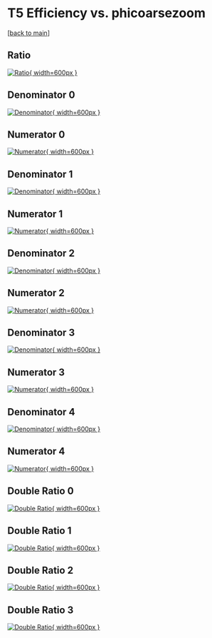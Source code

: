 # T5 Efficiency vs. phicoarsezoom

[[back to main](./)]



## Ratio

[![Ratio](../mtv/var/T5_vtr_321_0_eff_phicoarsezoom.png){ width=600px }](../mtv/var/T5_vtr_321_0_eff_phicoarsezoom.pdf)

## Denominator 0

[![Denominator](../mtv/den/T5_vtr_321_0_eff_phicoarsezoom_den0.png){ width=600px }](../mtv/den/T5_vtr_321_0_eff_phicoarsezoom_den0.pdf)

## Numerator 0

[![Numerator](../mtv/num/T5_vtr_321_0_eff_phicoarsezoom_num0.png){ width=600px }](../mtv/num/T5_vtr_321_0_eff_phicoarsezoom_num0.pdf)

## Denominator 1

[![Denominator](../mtv/den/T5_vtr_321_0_eff_phicoarsezoom_den1.png){ width=600px }](../mtv/den/T5_vtr_321_0_eff_phicoarsezoom_den1.pdf)

## Numerator 1

[![Numerator](../mtv/num/T5_vtr_321_0_eff_phicoarsezoom_num1.png){ width=600px }](../mtv/num/T5_vtr_321_0_eff_phicoarsezoom_num1.pdf)

## Denominator 2

[![Denominator](../mtv/den/T5_vtr_321_0_eff_phicoarsezoom_den2.png){ width=600px }](../mtv/den/T5_vtr_321_0_eff_phicoarsezoom_den2.pdf)

## Numerator 2

[![Numerator](../mtv/num/T5_vtr_321_0_eff_phicoarsezoom_num2.png){ width=600px }](../mtv/num/T5_vtr_321_0_eff_phicoarsezoom_num2.pdf)

## Denominator 3

[![Denominator](../mtv/den/T5_vtr_321_0_eff_phicoarsezoom_den3.png){ width=600px }](../mtv/den/T5_vtr_321_0_eff_phicoarsezoom_den3.pdf)

## Numerator 3

[![Numerator](../mtv/num/T5_vtr_321_0_eff_phicoarsezoom_num3.png){ width=600px }](../mtv/num/T5_vtr_321_0_eff_phicoarsezoom_num3.pdf)

## Denominator 4

[![Denominator](../mtv/den/T5_vtr_321_0_eff_phicoarsezoom_den4.png){ width=600px }](../mtv/den/T5_vtr_321_0_eff_phicoarsezoom_den4.pdf)

## Numerator 4

[![Numerator](../mtv/num/T5_vtr_321_0_eff_phicoarsezoom_num4.png){ width=600px }](../mtv/num/T5_vtr_321_0_eff_phicoarsezoom_num4.pdf)

## Double Ratio 0

[![Double Ratio](../mtv/ratio/T5_vtr_321_0_eff_phicoarsezoom_ratio0.png){ width=600px }](../mtv/ratio/T5_vtr_321_0_eff_phicoarsezoom_ratio0.pdf)

## Double Ratio 1

[![Double Ratio](../mtv/ratio/T5_vtr_321_0_eff_phicoarsezoom_ratio1.png){ width=600px }](../mtv/ratio/T5_vtr_321_0_eff_phicoarsezoom_ratio1.pdf)

## Double Ratio 2

[![Double Ratio](../mtv/ratio/T5_vtr_321_0_eff_phicoarsezoom_ratio2.png){ width=600px }](../mtv/ratio/T5_vtr_321_0_eff_phicoarsezoom_ratio2.pdf)

## Double Ratio 3

[![Double Ratio](../mtv/ratio/T5_vtr_321_0_eff_phicoarsezoom_ratio3.png){ width=600px }](../mtv/ratio/T5_vtr_321_0_eff_phicoarsezoom_ratio3.pdf)

